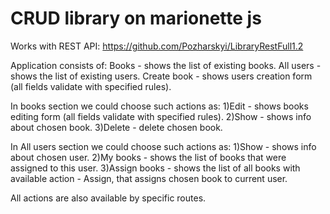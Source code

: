 # CRUD library on marionette js

Works with REST API: https://github.com/Pozharskyi/LibraryRestFull1.2


Application consists of:
Books - shows the list of existing books.
All users - shows the list of existing users.
Create book - shows users creation form (all fields validate with specified rules).

In books section we could choose such actions as:
1)Edit - shows books editing form (all fields validate with specified rules).
2)Show - shows info about chosen book.
3)Delete - delete chosen book.

In All users section we could choose such actions as:
1)Show - shows info about chosen user.
2)My books - shows the list of books that were assigned to this user.
3)Assign books - shows the list of all books with available action - Assign, that assigns chosen book to current user.

All actions are also available by specific routes.

